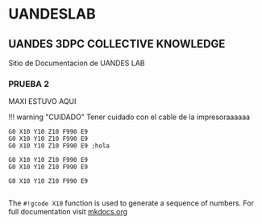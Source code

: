 # UANDESLAB
## UANDES 3DPC COLLECTIVE KNOWLEDGE

Sitio de Documentacion de UANDES LAB

### PRUEBA 2
MAXI ESTUVO AQUI


!!! warning "CUIDADO"
    Tener cuidado con el cable de la impresoraaaaaa

``` gcode title="hola.gcode" linenums="1"
G0 X10 Y10 Z10 F990 E9
G0 X10 Y10 Z10 F990 E9
G0 X10 Y10 Z10 F990 E9 ;hola

G0 X10 Y10 Z10 F990 E9
G0 X10 Y10 Z10 F990 E9

G0 X10 Y10 Z10 F990 E9


```

The `#!gcode X10` function is used to generate a sequence of numbers.
For full documentation visit [mkdocs.org](https://www.mkdocs.org)

